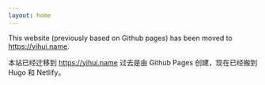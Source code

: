 ```yaml
---
layout: home
---
```


This website (previously based on Github pages) has been moved to <https://yihui.name>.

本站已经迁移到 https://yihui.name 过去是由 Github Pages 创建，现在已经搬到 Hugo 和 Netlify。
